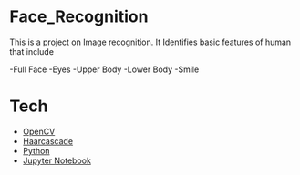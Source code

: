 # Face_Recognition
This is a project on Image recognition. It Identifies basic features of human that include


-Full Face
-Eyes
-Upper Body
-Lower Body
-Smile
# Tech
- [OpenCV](https://github.com/opencv/opencv)
- [Haarcascade](https://github.com/opencv/opencv/tree/master/data/haarcascades)
- [Python](www.python.org)
- [Jupyter Notebook](http://jupyter.org/)
